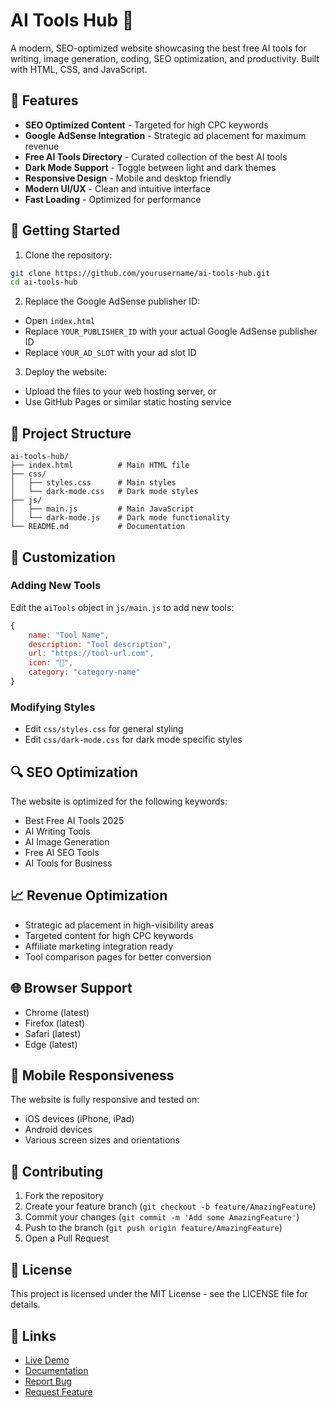 # AI Tools Hub 🤖

A modern, SEO-optimized website showcasing the best free AI tools for writing, image generation, coding, SEO optimization, and productivity. Built with HTML, CSS, and JavaScript.

## 🌟 Features

- **SEO Optimized Content** - Targeted for high CPC keywords
- **Google AdSense Integration** - Strategic ad placement for maximum revenue
- **Free AI Tools Directory** - Curated collection of the best AI tools
- **Dark Mode Support** - Toggle between light and dark themes
- **Responsive Design** - Mobile and desktop friendly
- **Modern UI/UX** - Clean and intuitive interface
- **Fast Loading** - Optimized for performance

## 🚀 Getting Started

1. Clone the repository:
```bash
git clone https://github.com/yourusername/ai-tools-hub.git
cd ai-tools-hub
```

2. Replace the Google AdSense publisher ID:
- Open `index.html`
- Replace `YOUR_PUBLISHER_ID` with your actual Google AdSense publisher ID
- Replace `YOUR_AD_SLOT` with your ad slot ID

3. Deploy the website:
- Upload the files to your web hosting server, or
- Use GitHub Pages or similar static hosting service

## 📁 Project Structure

```
ai-tools-hub/
├── index.html          # Main HTML file
├── css/
│   ├── styles.css      # Main styles
│   └── dark-mode.css   # Dark mode styles
├── js/
│   ├── main.js         # Main JavaScript
│   └── dark-mode.js    # Dark mode functionality
└── README.md           # Documentation
```

## 🎨 Customization

### Adding New Tools

Edit the `aiTools` object in `js/main.js` to add new tools:

```javascript
{
    name: "Tool Name",
    description: "Tool description",
    url: "https://tool-url.com",
    icon: "🔧",
    category: "category-name"
}
```

### Modifying Styles

- Edit `css/styles.css` for general styling
- Edit `css/dark-mode.css` for dark mode specific styles

## 🔍 SEO Optimization

The website is optimized for the following keywords:
- Best Free AI Tools 2025
- AI Writing Tools
- AI Image Generation
- Free AI SEO Tools
- AI Tools for Business

## 📈 Revenue Optimization

- Strategic ad placement in high-visibility areas
- Targeted content for high CPC keywords
- Affiliate marketing integration ready
- Tool comparison pages for better conversion

## 🌐 Browser Support

- Chrome (latest)
- Firefox (latest)
- Safari (latest)
- Edge (latest)

## 📱 Mobile Responsiveness

The website is fully responsive and tested on:
- iOS devices (iPhone, iPad)
- Android devices
- Various screen sizes and orientations

## 🤝 Contributing

1. Fork the repository
2. Create your feature branch (`git checkout -b feature/AmazingFeature`)
3. Commit your changes (`git commit -m 'Add some AmazingFeature'`)
4. Push to the branch (`git push origin feature/AmazingFeature`)
5. Open a Pull Request

## 📝 License

This project is licensed under the MIT License - see the LICENSE file for details.

## 🔗 Links

- [Live Demo](https://your-demo-url.com)
- [Documentation](https://your-docs-url.com)
- [Report Bug](https://github.com/yourusername/ai-tools-hub/issues)
- [Request Feature](https://github.com/yourusername/ai-tools-hub/issues) 